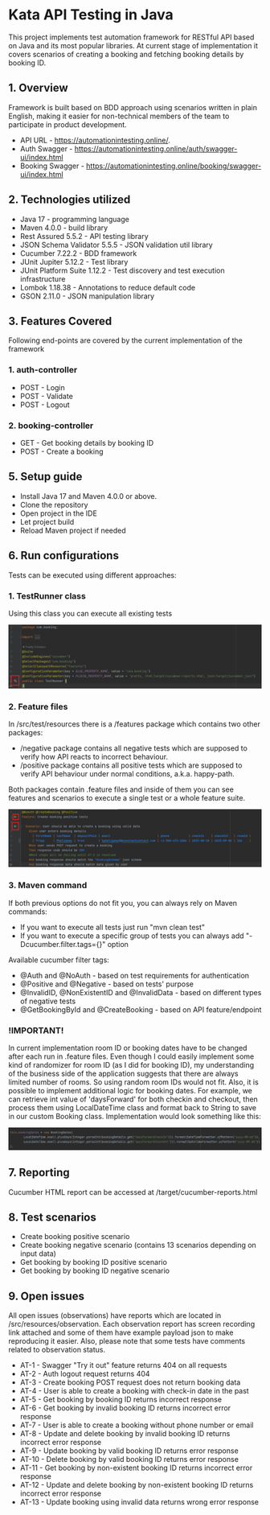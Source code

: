 # Kata API Testing in Java

This project implements test automation framework for RESTful API based on Java and its most popular libraries. At current stage of implementation it covers scenarios of creating a booking and fetching booking details by booking ID.

## 1. Overview

Framework is built based on BDD approach using scenarios written in plain English, making it easier for non-technical members of the team to participate in product development.

- API URL - https://automationintesting.online/.
- Auth Swagger - https://automationintesting.online/auth/swagger-ui/index.html
- Booking Swagger - https://automationintesting.online/booking/swagger-ui/index.html


## 2. Technologies utilized

- Java 17 - programming language
- Maven 4.0.0 - build library
- Rest Assured 5.5.2 - API testing library
- JSON Schema Validator 5.5.5 - JSON validation util library
- Cucumber 7.22.2 - BDD framework
- JUnit Jupiter 5.12.2 - Test library
- JUnit Platform Suite 1.12.2 - Test discovery and test execution infrastructure
- Lombok 1.18.38 - Annotations to reduce default code
- GSON 2.11.0 - JSON manipulation library

## 3. Features Covered

Following end-points are covered by the current implementation of the framework

### 1. auth-controller
- POST - Login
- POST - Validate
- POST - Logout

### 2. booking-controller
- GET - Get booking details by booking ID
- POST - Create a booking

## 5. Setup guide

- Install Java 17 and Maven 4.0.0 or above.
- Clone the repository
- Open project in the IDE
- Let project build
- Reload Maven project if needed

## 6. Run configurations

Tests can be executed using different approaches:
### 1. TestRunner class
Using this class you can execute all existing tests 

![img_3.png](testRunnerScreenshot.png)

### 2. Feature files
In /src/test/resources there is a /features package which contains two other packages: 
- /negative package contains all negative tests which are supposed to verify how API reacts to incorrect behaviour. 
- /positive package contains all positive tests which are supposed to verify API behaviour under normal conditions, a.k.a. happy-path.

Both packages contain .feature files and inside of them you can see features and scenarios to execute a single test or a whole feature suite.

![img_2.png](featureFileScreenshot.png)

### 3. Maven command
If both previous options do not fit you, you can always rely on Maven commands:
- If you want to execute all tests just run "mvn clean test"
- If you want to execute a specific group of tests you can always add "-Dcucumber.filter.tags={}" option 

Available cucumber filter tags:
- @Auth and @NoAuth - based on test requirements for authentication
- @Positive and @Negative - based on tests' purpose
- @InvalidID, @NonExistentID and @InvalidData - based on different types of negative tests
- @GetBookingById and @CreateBooking - based on API feature/endpoint

### !IMPORTANT!
In current implementation room ID or booking dates have to be changed after each run in .feature files. 
Even though I could easily implement some kind of randomizer for room ID (as I did for booking ID), my understanding of the business side of the application suggests that there are always limited number of rooms. 
So using random room IDs would not fit. Also, it is possible to implement additional logic for booking dates. 
For example, we can retrieve int value of 'daysForward' for both checkin and checkout, then process them using LocalDateTime class and format back to String to save in our custom Booking class.
Implementation would look something like this:

![img.png](daysForwardImplementationExample.png)

## 7. Reporting

Cucumber HTML report can be accessed at /target/cucumber-reports.html

## 8. Test scenarios

- Create booking positive scenario
- Create booking negative scenario (contains 13 scenarios depending on input data)
- Get booking by booking ID positive scenario
- Get booking by booking ID negative scenario

## 9. Open issues

All open issues (observations) have reports which are located in /src/resources/observation.
Each observation report has screen recording link attached and some of them have example payload json to make reproducing it easier.
Also, please note that some tests have comments related to observation status.

- AT-1 - Swagger "Try it out" feature returns 404 on all requests
- AT-2 - Auth logout request returns 404
- AT-3 - Create booking POST request does not return booking data
- AT-4 - User is able to create a booking with check-in date in the past
- AT-5 - Get booking by booking ID returns incorrect response
- AT-6 - Get booking by invalid booking ID returns incorrect error response
- AT-7 - User is able to create a booking without phone number or email
- AT-8 - Update and delete booking by invalid booking ID returns incorrect error response
- AT-9 - Update booking by valid booking ID returns error response
- AT-10 - Delete booking by valid booking ID returns error response
- AT-11 - Get booking by non-existent booking ID returns incorrect error response
- AT-12 - Update and delete booking by non-existent booking ID returns incorrect error response
- AT-13 - Update booking using invalid data returns wrong error response
